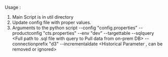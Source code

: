 
Usage :

1. Main Script is in util directory
2. Update config file with proper values.
3. Arguments to the python script
 --config "config.properties" --productconfig "cts.properties" --env "dev" --targettable <BigQuery Table Name to be loaded> --sqlquery <Full path to .sql file with query to Pull data from on-prem DB> --connectionprefix "d3" --incrementaldate <Historical Parameter , can be removed or ignored>